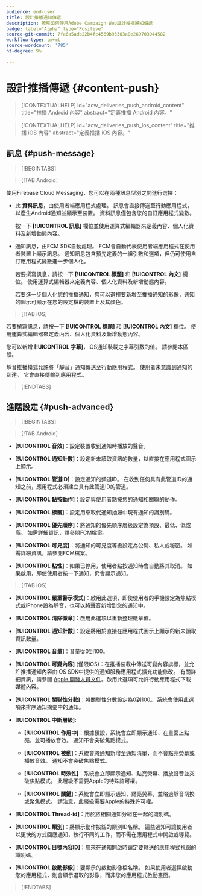 ```yaml
---
audience: end-user
title: 設計推播通知傳遞
description: 瞭解如何使用Adobe Campaign Web設計推播通知傳遞
badge: label="Alpha" type="Positive"
source-git-commit: 7fa6a5adb22b4fc4569b93383a8e269703944582
workflow-type: tm+mt
source-wordcount: '785'
ht-degree: 9%

---
```


# 設計推播傳遞 {#content-push}

>[!CONTEXTUALHELP]
>id="acw_deliveries_push_android_content"
>title="推播 Android 內容"
>abstract="定義推播 Android 內容。"

>[!CONTEXTUALHELP]
>id="acw_deliveries_push_ios_content"
>title="推播 iOS 內容"
>abstract="定義推播 iOS 內容。"

## 訊息 {#push-message}

>[!BEGINTABS]

>[!TAB Android]

使用Firebase Cloud Messaging，您可以在兩種訊息型別之間進行選擇：

* 此 **資料訊息**，由使用者端應用程式處理。 訊息會直接傳送至行動應用程式，以產生Android通知並顯示至裝置。 資料訊息僅包含您的自訂應用程式變數。

   按一下 **[!UICONTROL 訊息]** 欄位並使用運算式編輯器來定義內容、個人化資料及新增動態內容。

* 通知訊息，由FCM SDK自動處理。 FCM會自動代表使用者端應用程式在使用者裝置上顯示訊息。 通知訊息包含預先定義的一組引數和選項，但仍可使用自訂應用程式變數進一步個人化。

   若要撰寫訊息，請按一下 **[!UICONTROL 標題]** 和 **[!UICONTROL 內文]** 欄位。 使用運算式編輯器來定義內容、個人化資料及新增動態內容。

   若要進一步個人化您的推播通知，您可以選擇要新增至推播通知的影像，通知的圖示可顯示在您的設定檔的裝置上及其顏色。

>[!TAB iOS]

若要撰寫訊息，請按一下 **[!UICONTROL 標題]** 和 **[!UICONTROL 內文]** 欄位。 使用運算式編輯器來定義內容、個人化資料及新增動態內容。

您可以新增 **[!UICONTROL 字幕]**，iOS通知裝載之字幕引數的值。 請參閱本區段。

靜音推播模式允許將「靜音」通知傳送至行動應用程式。 使用者未意識到通知的到達。 它會直接傳輸到應用程式。

>[!ENDTABS]

## 進階設定 {#push-advanced}

>[!BEGINTABS]

>[!TAB Android]

* **[!UICONTROL 音效]**：設定裝置收到通知時播放的聲音。

* **[!UICONTROL 通知計數]**：設定新未讀取資訊的數量，以直接在應用程式圖示上顯示。

* **[!UICONTROL 管道ID]**：設定通知的頻道ID。 在收到任何具有此管道ID的通知之前，應用程式必須建立具有此管道ID的管道。

* **[!UICONTROL 點按動作]**：設定與使用者點按您的通知相關聯的動作。

* **[!UICONTROL 標籤]**：設定用來取代通知抽屜中現有通知的識別碼。

* **[!UICONTROL 優先順序]**：將通知的優先順序層級設定為預設、最低、低或高。 如需詳細資訊，請參閱FCM檔案。

* **[!UICONTROL 可見度]**：將通知的可見度等級設定為公開、私人或秘密。 如需詳細資訊，請參閱FCM檔案。

* **[!UICONTROL 粘性]**：如果已停用，使用者點按通知時會自動將其取消。 如果啟用，即使使用者按一下通知，仍會顯示通知。

>[!TAB iOS]

* **[!UICONTROL 嚴重警示模式]**：啟用此選項，即使使用者的手機設定為焦點模式或iPhone設為靜音，也可以將聲音新增到您的通知中。

* **[!UICONTROL 清除徽章]**：啟用此選項以重新整理徽章值。

* **[!UICONTROL 通知計數]**：設定將用於直接在應用程式圖示上顯示的新未讀取資訊數量。

* **[!UICONTROL 音量]**：音量從0到100。

* **[!UICONTROL 可變內容]** (僅限iOS)：在推播裝載中傳送可變內容旗標，並允許推播通知內容由iOS SDK中提供的通知服務應用程式擴充功能修改。 有關詳細資訊，請參閱 [Apple 開發人員文件](https://developer.apple.com/library/content/documentation/NetworkingInternet/Conceptual/RemoteNotificationsPG/ModifyingNotifications.html)。啟用此選項可允許行動應用程式下載媒體內容。

* **[!UICONTROL 關聯性分數]**：將關聯性分數設定為0到100。 系統會使用此選項來排序通知摘要中的通知。

* **[!UICONTROL 中斷層級]**:

   * **[!UICONTROL 作用中]**：根據預設，系統會立即顯示通知、在畫面上點亮，並可播放音效。 通知不會突破焦點模式。

   * **[!UICONTROL 被動]**：系統會將通知新增至通知清單，而不會點亮熒幕或播放音效。 通知不會突破焦點模式。

   * **[!UICONTROL 時效性]**：系統會立即顯示通知、點亮熒幕、播放聲音並突破焦點模式。 此層級不需要Apple的特殊許可權。

   * **[!UICONTROL 關鍵]**：系統會立即顯示通知、點亮熒幕，並略過靜音切換或聚焦模式。 請注意，此層級需要Apple的特殊許可權。

* **[!UICONTROL Thread-id]**：用於將相關通知分組在一起的識別碼。

* **[!UICONTROL 類別]**：將顯示動作按鈕的類別ID名稱。 這些通知可讓使用者以更快的方式回應通知，執行不同的工作，而不需在應用程式中開啟或導覽。

* **[!UICONTROL 目標內容ID]**：用來在通知開啟時鎖定要轉送的應用程式視窗的識別碼。

* **[!UICONTROL 啟動影像]**：要顯示的啟動影像檔名稱。 如果使用者選擇啟動您的應用程式，則會顯示選取的影像，而非您的應用程式啟動畫面。

>[!ENDTABS]

<!--Sounds must be included in the application and defined when the service is created. Refer to this section.-->



